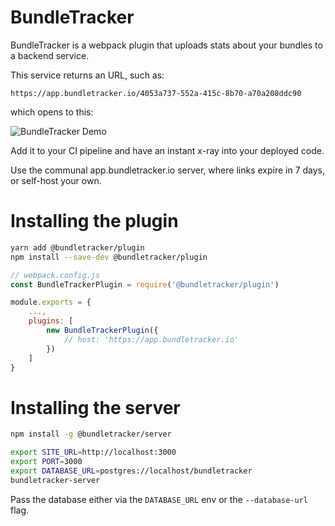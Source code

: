 # BundleTracker

BundleTracker is a webpack plugin that uploads stats about your bundles to a backend service.

This service returns an URL, such as:

```
https://app.bundletracker.io/4053a737-552a-415c-8b70-a70a208ddc90
```

which opens to this:

![BundleTracker Demo](https://bundletracker.io/files/demo.gif)

Add it to your CI pipeline and have an instant x-ray into your deployed code.

Use the communal app.bundletracker.io server, where links expire in 7 days, or self-host your own.


# Installing the plugin

```sh
yarn add @bundletracker/plugin
npm install --save-dev @bundletracker/plugin
```

```js
// webpack.config.js
const BundleTrackerPlugin = require('@bundletracker/plugin')

module.exports = {
    ...,
    plugins: [
        new BundleTrackerPlugin({
            // host: 'https://app.bundletracker.io'
        })
    ]
}
```

# Installing the server

```sh
npm install -g @bundletracker/server

export SITE_URL=http://localhost:3000
export PORT=3000
export DATABASE_URL=postgres://localhost/bundletracker
bundletracker-server
```

Pass the database either via the `DATABASE_URL` env or the `--database-url` flag.
